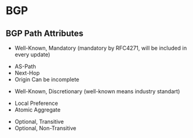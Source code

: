  # BGP
## BGP Path Attributes
* Well-Known, Mandatory (mandatory by RFC4271, will be included in every update)  
- AS-Path
- Next-Hop
- Origin
Can be incomplete
* Well-Known, Discretionary (well-known means industry standart)
- Local Preference
- Atomic Aggregate
* Optional, Transitive
* Optional, Non-Transitive

